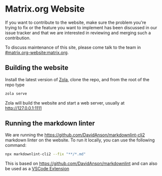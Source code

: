 # Matrix.org Website

If you want to contribute to the website, make sure the problem you're trying to
fix or the feature you want to implement has been discussed in our issue tracker
and that we are interested in reviewing and merging such a contribution.

To discuss maintenance of this site, please come talk to the team in
[#matrix.org-website:matrix.org](https://matrix.to/#/#matrix.org-website:matrix.org).

## Building the website

Install the latest version of [Zola](https://www.getzola.org), clone the repo, and from the root of the
repo type

```bash
zola serve
```

Zola will build the website and start a web server, usually at
<http://127.0.0.1:1111>

## Running the markdown linter

We are running the <https://github.com/DavidAnson/markdownlint-cli2> markdown linter on the website.
To run it locally, you can use the following command:

```bash
npx markdownlint-cli2 --fix "**/*.md"
```

This is based on <https://github.com/DavidAnson/markdownlint> and can also be used as a [VSCode Extension](https://marketplace.visualstudio.com/items?itemName=DavidAnson.vscode-markdownlint)
